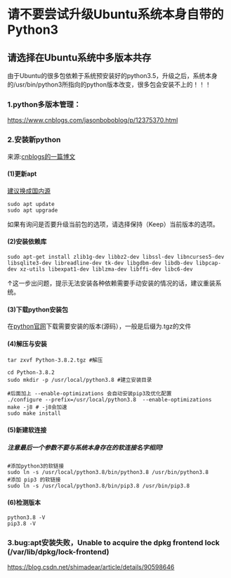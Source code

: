 # 请不要尝试升级Ubuntu系统本身自带的Python3
## 请选择在Ubuntu系统中多版本共存
由于Ubuntu的很多包依赖于系统预安装好的python3.5，升级之后，系统本身的/usr/bin/python3所指向的python版本改变，很多包会安装不上的！！！
<br />
### 1.python多版本管理：
https://www.cnblogs.com/jasonboboblog/p/12375370.html
### 2.安装新python
来源:[cnblogs的一篇博文](https://www.cnblogs.com/jsdy/p/12694908.html)
#### (1)更新apt
[建议换成国内源](https://github.com/meisa233/Working_Notes/blob/main/Latest_apt_sources_in_China.md)
```
sudo apt update
sudo apt upgrade
```
如果有询问是否要升级当前包的选项，请选择保持（Keep）当前版本的选项。
#### (2)安装依赖库
```
sudo apt-get install zlib1g-dev libbz2-dev libssl-dev libncurses5-dev libsqlite3-dev libreadline-dev tk-dev libgdbm-dev libdb-dev libpcap-dev xz-utils libexpat1-dev liblzma-dev libffi-dev libc6-dev
```
↑这一步出问题，提示无法安装各种依赖需要手动安装的情况的话，建议重装系统。
#### (3)下载python安装包
在[python官网](https://www.python.org/downloads/)下载需要安装的版本(源码），一般是后缀为.tgz的文件
#### (4)解压与安装
```
tar zxvf Python-3.8.2.tgz #解压
```
```
cd Python-3.8.2
sudo mkdir -p /usr/local/python3.8 #建立安装目录

#后面加上 --enable-optimizations 会自动安装pip3及优化配置
./configure --prefix=/usr/local/python3.8  --enable-optimizations
make -j8 # -j8会加速
sudo make install
```
#### (5)新建软连接
##### 注意最后一个参数不要与系统本身存在的软连接名字相同!
```
#添加python3的软链接
sudo ln -s /usr/local/python3.8/bin/python3.8 /usr/bin/python3.8
#添加 pip3 的软链接
sudo ln -s /usr/local/python3.8/bin/pip3.8 /usr/bin/pip3.8
```
#### (6)检测版本
```
python3.8 -V
pip3.8 -V
```

### 3.bug:apt安装失败，Unable to acquire the dpkg frontend lock (/var/lib/dpkg/lock-frontend)
https://blog.csdn.net/shimadear/article/details/90598646
